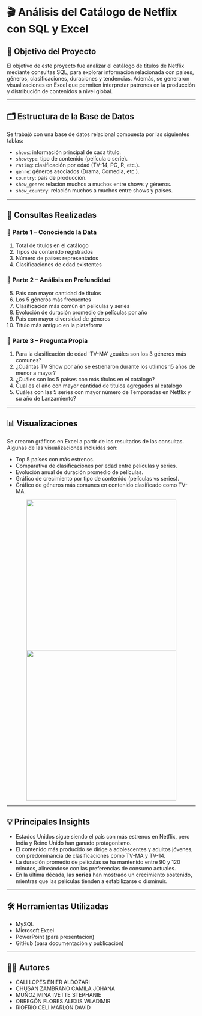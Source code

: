 # 🎬 Análisis del Catálogo de Netflix con SQL y Excel

## 📌 Objetivo del Proyecto

El objetivo de este proyecto fue analizar el catálogo de títulos de Netflix mediante consultas SQL, para explorar información relacionada con países, géneros, clasificaciones, duraciones y tendencias. Además, se generaron visualizaciones en Excel que permiten interpretar patrones en la producción y distribución de contenidos a nivel global.

---

## 🗂️ Estructura de la Base de Datos

Se trabajó con una base de datos relacional compuesta por las siguientes tablas:

- `shows`: información principal de cada título.
- `showtype`: tipo de contenido (película o serie).
- `rating`: clasificación por edad (TV-14, PG, R, etc.).
- `genre`: géneros asociados (Drama, Comedia, etc.).
- `country`: país de producción.
- `show_genre`: relación muchos a muchos entre shows y géneros.
- `show_country`: relación muchos a muchos entre shows y países.

---

## 🧠 Consultas Realizadas

### 🔹 Parte 1 – Conociendo la Data
1. Total de títulos en el catálogo  
2. Tipos de contenido registrados  
3. Número de países representados  
4. Clasificaciones de edad existentes  

### 🔹 Parte 2 – Análisis en Profundidad
5. País con mayor cantidad de títulos  
6. Los 5 géneros más frecuentes  
7. Clasificación más común en películas y series  
8. Evolución de duración promedio de películas por año  
9. País con mayor diversidad de géneros  
10. Título más antiguo en la plataforma  

### 🔹 Parte 3 – Pregunta Propia
1. Para la clasificación de edad 'TV-MA' ¿cuáles son los 3 géneros más comunes?
2. ¿Cuántas TV Show por año se estrenaron durante los utlimos 15 años de menor a mayor?
3. ¿Cuáles son los 5 países con más títulos en el catálogo?
4. Cual es el año con mayor cantidad de titulos agregados al catalogo
5. Cuáles con las 5 series con mayor número de Temporadas en Netflix y su año de Lanzamiento?

---

## 📊 Visualizaciones

Se crearon gráficos en Excel a partir de los resultados de las consultas. Algunas de las visualizaciones incluidas son:

- Top 5 países con más estrenos.
- Comparativa de clasificaciones por edad entre películas y series.
- Evolución anual de duración promedio de películas.
- Gráfico de crecimiento por tipo de contenido (películas vs series).
- Gráfico de géneros más comunes en contenido clasificado como TV-MA.

<p align="center">
  <img src="ruta/a/la/grafica1.png" width="400">
  <img src="ruta/a/la/grafica2.png" width="400">
</p>

---

## 💡 Principales Insights

- Estados Unidos sigue siendo el país con más estrenos en Netflix, pero India y Reino Unido han ganado protagonismo.
- El contenido más producido se dirige a adolescentes y adultos jóvenes, con predominancia de clasificaciones como TV-MA y TV-14.
- La duración promedio de películas se ha mantenido entre 90 y 120 minutos, alineándose con las preferencias de consumo actuales.
- En la última década, las **series** han mostrado un crecimiento sostenido, mientras que las películas tienden a estabilizarse o disminuir.

---

## 🛠️ Herramientas Utilizadas

- MySQL
- Microsoft Excel
- PowerPoint (para presentación)
- GitHub (para documentación y publicación)

---

## 👩‍💻 Autores

- CALI LOPES ENIER ALDOZARI
- CHUSAN ZAMBRANO CAMILA JOHANA
- MUÑOZ MINA IVETTE STEPHANIE
- OBREGÓN FLORES ALEXIS WLADIMIR
- RIOFRIO CELI MARLON DAVID
